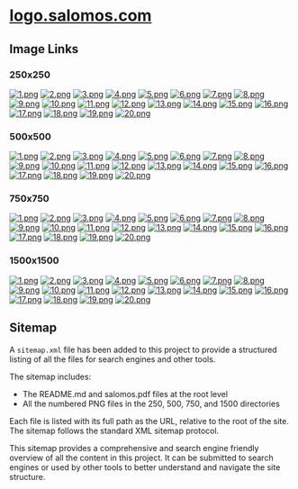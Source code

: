 # [logo.salomos.com](http://logo.salomos.com)

## Image Links

### 250x250
[![1.png](250/1.png)](250/1.png) [![2.png](250/2.png)](250/2.png) [![3.png](250/3.png)](250/3.png) [![4.png](250/4.png)](250/4.png) [![5.png](250/5.png)](250/5.png) 
[![6.png](250/6.png)](250/6.png) [![7.png](250/7.png)](250/7.png) [![8.png](250/8.png)](250/8.png) [![9.png](250/9.png)](250/9.png) [![10.png](250/10.png)](250/10.png)
[![11.png](250/11.png)](250/11.png) [![12.png](250/12.png)](250/12.png) [![13.png](250/13.png)](250/13.png) [![14.png](250/14.png)](250/14.png) [![15.png](250/15.png)](250/15.png)
[![16.png](250/16.png)](250/16.png) [![17.png](250/17.png)](250/17.png) [![18.png](250/18.png)](250/18.png) [![19.png](250/19.png)](250/19.png) [![20.png](250/20.png)](250/20.png)

### 500x500
[![1.png](500/1.png)](500/1.png) [![2.png](500/2.png)](500/2.png) [![3.png](500/3.png)](500/3.png) [![4.png](500/4.png)](500/4.png) [![5.png](500/5.png)](500/5.png)
[![6.png](500/6.png)](500/6.png) [![7.png](500/7.png)](500/7.png) [![8.png](500/8.png)](500/8.png) [![9.png](500/9.png)](500/9.png) [![10.png](500/10.png)](500/10.png)
[![11.png](500/11.png)](500/11.png) [![12.png](500/12.png)](500/12.png) [![13.png](500/13.png)](500/13.png) [![14.png](500/14.png)](500/14.png) [![15.png](500/15.png)](500/15.png) 
[![16.png](500/16.png)](500/16.png) [![17.png](500/17.png)](500/17.png) [![18.png](500/18.png)](500/18.png) [![19.png](500/19.png)](500/19.png) [![20.png](500/20.png)](500/20.png)

### 750x750 
[![1.png](750/1.png)](750/1.png) [![2.png](750/2.png)](750/2.png) [![3.png](750/3.png)](750/3.png) [![4.png](750/4.png)](750/4.png) [![5.png](750/5.png)](750/5.png)
[![6.png](750/6.png)](750/6.png) [![7.png](750/7.png)](750/7.png) [![8.png](750/8.png)](750/8.png) [![9.png](750/9.png)](750/9.png) [![10.png](750/10.png)](750/10.png)
[![11.png](750/11.png)](750/11.png) [![12.png](750/12.png)](750/12.png) [![13.png](750/13.png)](750/13.png) [![14.png](750/14.png)](750/14.png) [![15.png](750/15.png)](750/15.png)
[![16.png](750/16.png)](750/16.png) [![17.png](750/17.png)](750/17.png) [![18.png](750/18.png)](750/18.png) [![19.png](750/19.png)](750/19.png) [![20.png](750/20.png)](750/20.png)

### 1500x1500
[![1.png](1500/1.png)](1500/1.png) [![2.png](1500/2.png)](1500/2.png) [![3.png](1500/3.png)](1500/3.png) [![4.png](1500/4.png)](1500/4.png) [![5.png](1500/5.png)](1500/5.png)
[![6.png](1500/6.png)](1500/6.png) [![7.png](1500/7.png)](1500/7.png) [![8.png](1500/8.png)](1500/8.png) [![9.png](1500/9.png)](1500/9.png) [![10.png](1500/10.png)](1500/10.png) 
[![11.png](1500/11.png)](1500/11.png) [![12.png](1500/12.png)](1500/12.png) [![13.png](1500/13.png)](1500/13.png) [![14.png](1500/14.png)](1500/14.png) [![15.png](1500/15.png)](1500/15.png)
[![16.png](1500/16.png)](1500/16.png) [![17.png](1500/17.png)](1500/17.png) [![18.png](1500/18.png)](1500/18.png) [![19.png](1500/19.png)](1500/19.png) [![20.png](1500/20.png)](1500/20.png)

## Sitemap

A `sitemap.xml` file has been added to this project to provide a structured listing of all the files for search engines and other tools.

The sitemap includes:

- The README.md and salomos.pdf files at the root level
- All the numbered PNG files in the 250, 500, 750, and 1500 directories

Each file is listed with its full path as the URL, relative to the root of the site. The sitemap follows the standard XML sitemap protocol.

This sitemap provides a comprehensive and search engine friendly overview of all the content in this project. It can be submitted to search engines or used by other tools to better understand and navigate the site structure.
